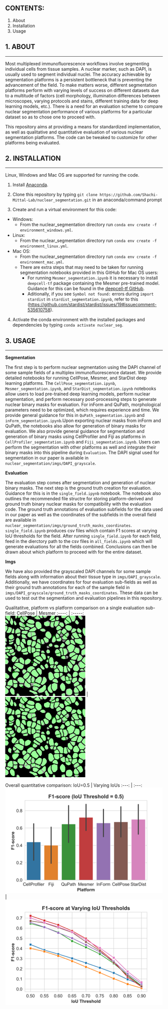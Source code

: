 ## CONTENTS: ##
1. About
2. Installation
3. Usage



## 1. ABOUT ##
- - - -
Most multiplexed immunofluorescence workflows involve segmenting individual cells from tissue samples. A nuclear marker, such as DAPI, is usually used to segment individual nuclei. The accuracy achievable by segmentation platforms is a persistent bottleneck that is preventing the advancement of the field. To make matters worse, different segmentation platforms perform with varying levels of success on different datasets due to a multitude of factors (cell morphology, illumination differences between microscopes, varying protocols and stains, different training data for deep learning models, etc.). There is a need for an evaluation scheme to compare nuclear segmentation performance of various platforms for a particular dataset so as to chose one to proceed with.

This repository aims at providing a means for standardized implementation, as well as qualitative and quantitative evaluation of various nuclear segmentation platforms. The code can be tweaked to customize for other platforms being evaluated.


## 2. INSTALLATION ##
- - - - 
Linux, Windows and Mac OS are supported for running the code. 

1. Install [Anaconda](https://www.anaconda.com/).

2. Clone this repository by typing `git clone https://github.com/Shachi-Mittal-Lab/nuclear_segmentation.git` in an anaconda/command prompt
   
3. Create and run a virtual environment for this code:
- Windows:
    - From the nuclear_segmentation directory run `conda env create -f environment_windows.yml`.
- Linux:
    - From the nuclear_segmentation directory run `conda env create -f environment_linux.yml`.
- Mac OS:
    - From the nuclear_segmentation directory run `conda env create -f environment_mac.yml`.
    - There are extra steps that may need to be taken for running segmentation notebooks provided in this GitHub for Mac OS users:
        - For running `Mesmer_segmentation.ipynb` it is necessary to install `deepcell-tf` package containing the Mesmer pre-trained model. Guidance for this can be found in the [deepcell-tf GitHub](https://github.com/vanvalenlab/deepcell-tf/tree/master). 
        - Aditionally, if you see `Symbol not found:` errors during `import stardist` in `stardist_segmentation.ipynb`, refer to this (https://github.com/stardist/stardist/issues/19#issuecomment-535610758).

4. Activate the conda environment with the installed packages and dependencies by typing `conda activate nuclear_seg`.

## 3. USAGE ##
- - - - 
<b>Segmentation</b>

The first step is to perform nuclear segmentation using the DAPI channel of some sample fields of a multiplex immunofluorescence dataset. We provide detailed notebooks for running CellPose, Mesmer, and StarDist deep learning platforms. The `CellPose_segmentation.ipynb`, `Mesmer_segmentation.ipynb`, and `StarDist_segmentation.ipynb` notebooks allow users to load pre-trained deep learning models, perform nuclear segmentation, and perform necessary post-processing steps to generate nuclear binary masks for evaluation. For inForm and QuPath, morphological parameters need to be optimized, which requires experience and time. We provide general guidance for this in `QuPath_segmentation.ipynb` and `inForm_segmentation.ipynb`.Upon exporting nuclear masks from inForm and QuPath, the notebooks also allow for generation of binary masks for evaluation. We also provide general guidance for segmentation and generation of binary masks using CellProfiler and Fiji as platforms in `CellProfiler_segmentation.ipynb` and `Fiji_segmentation.ipynb`. Users can perform the segmentation with other platforms as well and integrate their binary masks into this pipeline during `Evaluation`. The DAPI signal used for segmentation in our paper is available in `nuclear_segmentation/imgs/DAPI_grayscale`.

<b>Evaluation</b>

The evaluation step comes after segmentation and generation of nuclear binary masks. The next step is the ground truth creation for evaluation. Guidance for this is in the `single_field.ipynb` notebook. The notebook also outlines the recommended file structre for storing platform-derived and ground truth binary nuclear masks for compatibility with the evaluation code. The ground truth annotations of evaluation subfields for the data used in our paper as well as the coordinates of the subfields in the overall field are available in `nuclear_segmentation/imgs/ground_truth_masks_coordinates`. `single_field.ipynb` produces csv files which contain F1 scores at varying IoU thresholds for the field. After running `single_field.ipynb` for each field, feed in the dierctory path to the csv files in `all_fields.ipynb` which will generate evaluations for all the fields combined. Conclusions can then be drawn about which platform to proceed with for the entire dataset.

<b>Imgs</b>

We have also provided the grayscaled DAPI channels for some sample fields along with information about their tissue type in `imgs/DAPI_grayscale`. Additionally, we have coordinates for four evaluation sub-fields as well as their ground truth annotations for each of the sample field in `imgs/DAPI_grayscale/ground_truth_masks_coordinates`. These data can be used to test out the segmentation and evaluation pipelines in this repository.

Qualitatitve, platform vs platform comparison on a single evaluation sub-field:
CellPose                           | Mesmer
:----: | :-----:
![Alt text](imgs/README_figures/CellPose_dense2.png) | ![Alt text](imgs/README_figures/Mesmer_dense2.png)


Overall quantitative comparison:
IoU=0.5 | Varying IoUs
:---: | :---:
![Alt text](imgs/README_figures/melanoma_5IoU.png) | ![Alt text](imgs/README_figures//melanoma_allIoU.png)

